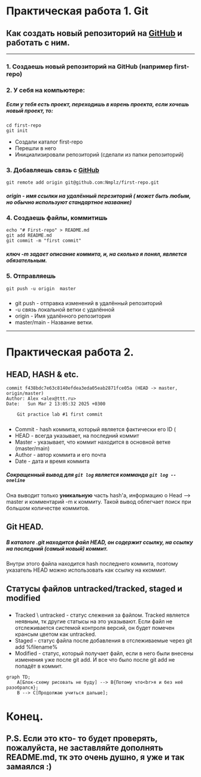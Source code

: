 # Практическая работа 1. Git

## Как создать новый репозиторий на [GitHub](https://github.com 'Гитхаб!!!') и работать с ним.
---
### 1. Создаешь новый репозиторий на GitHub (например first-repo)
### 2. У себя на компьютере:
##### Если у тебя есть проект, переходишь в корень проекта, если хочешь новый проект, то:
``` mkdir first-repo  
cd first-repo  
git init
```
* Создали каталог first-repo
* Перешли в него
* Инициализировали репозиторий (сделали из папки репозиторий)

### 3. Добавляешь связь с [GitHub](https://github.com) 
```
git remote add origin git@github.com:Nmplz/first-repo.git
```
##### origin - имя ссылки на удалённый перезиторий ( может быть любым, но обычно используют стандартное название)

### 4. Создаешь файлы, коммитишь
```
echo "# First-repo" > README.md
git add README.md
git commit -m "first commit"
```
##### ключ -m задает описание коммита, и, на сколько я понял, является обязательным.

### 5. Отправляешь

``` git push -u origin  master ```
##### 
* git push - отправка изменений в удалённый репозиторий
* -u связь локальной ветки с удалённой
* origin - Имя удалённого репозитория
* master/main - Название ветки.
___

# Практическая работа 2. 

## HEAD, HASH & etc.
```
commit f438bdc7e63c8140efdea3eda05eab2871fce05a (HEAD -> master, origin/master)
Author: Alex <alex@ttt.ru>
Date:   Sun Mar 2 13:05:32 2025 +0300

    Git practice lab #1 first commit
```
##### 
* Commit - hash коммита, который является фактически его ID (
* HEAD - всегда указывает, на последний коммит
* Master - указывает, что коммит находится в основной ветке (master/main) 
* Author - автор коммита и его почта
* Date -  дата  и время коммита

##### Сокращенный вывод для  ```git log``` является комманда ```git log --oneline```
Она выводит только **уникальную** часть hash'a, информацию о Head --> master и комментарий -m к коммиту.
Такой вывод облегчает поиск при большом количестве коммитов.


## Git HEAD.

##### В каталоге .git находится файл HEAD, он содержит ссылку, на ссылку на последний (самый новый) коммит. 
Внутри этого файла находится hash последнего коммита, поэтому указатель  HEAD можно использовать как ссылку на ккоммит.

## Статусы файлов untracked/tracked, staged и modified

##### 
* Tracked \ untracked - статус слежения за файлом. Tracked является неявным, тк другие статысы на это указывают. 
Если файл не отслеживается системой контроля версий, он будет помечен крансым цветом как untracked.
* Staged - статус файла после добавления в отслеживаемые через git add %filename%
* Modified - статус, который получает файл, если в него были внесены изменения уже после git add. И все что было после git add не попадёт в коммит.

```mermaid
graph TD;
    A[Блок-схему рисовать не буду] --> B{Потому что<br>я и без неё разобрался};
    B --> C[Продолжаю учиться дальше];
```


# Конец.
P.S. Если это кто- то будет проверять, пожалуйста, не заставляйте дополнять README.md, тк это очень душно, я уже и так замаялся :)
---